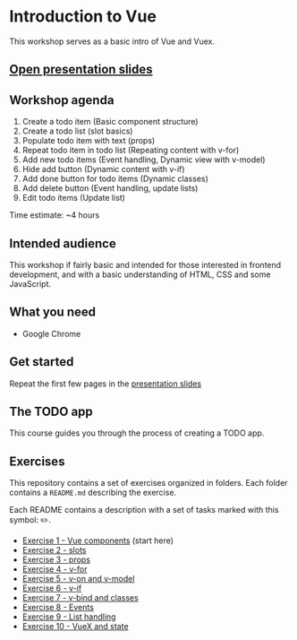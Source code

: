 # Introduction to Vue

This workshop serves as a basic intro of Vue and Vuex.

## [Open presentation slides](https://bouvetasa-my.sharepoint.com/:p:/g/personal/alexander_perry_bouvet_no/EUMHch2v-IBLq8mg_4xEh88B7D4v8avBErF5kTqCUOar4g?e=N8MEfy)

## Workshop agenda
1. Create a todo item (Basic component structure)
2. Create a todo list (slot basics)
3. Populate todo item with text (props)
4. Repeat todo item in todo list (Repeating content with v-for)
5. Add new todo items (Event handling, Dynamic view with v-model)
6. Hide add button (Dynamic content with v-if)
7. Add done button for todo items (Dynamic classes)
8. Add delete button (Event handling, update lists)
9. Edit todo items (Update list)

Time estimate: ~4 hours

## Intended audience

This workshop if fairly basic and intended for those interested in frontend development, and with a basic understanding of HTML, CSS and some JavaScript.

## What you need

- Google Chrome

## Get started
Repeat the first few pages in the [presentation slides](https://bouvetasa-my.sharepoint.com/:p:/g/personal/alexander_perry_bouvet_no/EUMHch2v-IBLq8mg_4xEh88B7D4v8avBErF5kTqCUOar4g?e=N8MEfy)

## The TODO app
This course guides you through the process of creating a TODO app.

## Exercises

This repository contains a set of exercises organized in folders. Each folder contains a `README.md` describing the exercise.

Each README contains a description with a set of tasks marked with this symbol: :pencil2:. 

- [Exercise 1 - Vue components](exercise-1/) (start here)
- [Exercise 2 - slots](exercise-2/)
- [Exercise 3 - props](exercise-3/)
- [Exercise 4 - v-for](exercise-4/)
- [Exercise 5 - v-on and v-model](exercise-5/)
- [Exercise 6 - v-if](exercise-6/)
- [Exercise 7 - v-bind and classes](exercise-7/)
- [Exercise 8 - Events](exercise-8/)
- [Exercise 9 - List handling](exercise-9/)
- [Exercise 10 - VueX and state](exercise-10/)